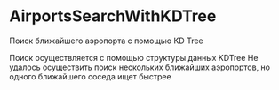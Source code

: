# AirportsSearchWithKDTree
Поиск ближайшего аэропорта с помощью KD Tree

Поиск осуществляется с помощью структуры данных KDTree
Не удалось осуществить поиск нескольких ближайших аэропортов, но одного ближайшего соседа ищет быстрее
